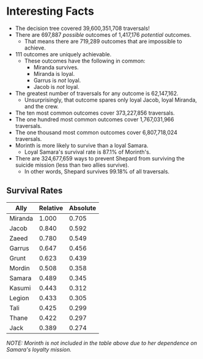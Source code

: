 # Interesting Facts

*   The decision tree covered 39,600,351,708 traversals!
*   There are 697,887 *possible* outcomes of 1,417,176 *potential* outcomes.
    *   That means there are 719,289 outcomes that are impossible to achieve.
*   111 outcomes are uniquely achievable.
    *   These outcomes have the following in common:
        *   Miranda survives.
        *   Miranda is loyal.
        *   Garrus is *not* loyal.
        *   Jacob is *not* loyal.
*   The greatest number of traversals for any outcome is 62,147,162.
    *   Unsurprisingly, that outcome spares only loyal Jacob, loyal Miranda,
        and the crew.
*   The ten most common outcomes cover 373,227,856 traversals.
*   The one hundred most common outcomes cover 1,767,031,966 traversals.
*   The one thousand most common outcomes cover 6,807,718,024 traversals.
*   Morinth is more likely to survive than a loyal Samara.
    *   Loyal Samara's survival rate is 87.1% of Morinth's.
*   There are 324,677,659 ways to prevent Shepard from surviving the suicide
    mission (less than two allies survive).
    *   In other words, Shepard survives 99.18% of all traversals.

## Survival Rates

Ally | Relative | Absolute
---- | -------- | --------
Miranda | 1.000 | 0.705
Jacob | 0.840 | 0.592
Zaeed | 0.780 | 0.549
Garrus | 0.647 | 0.456
Grunt | 0.623 | 0.439
Mordin | 0.508 | 0.358
Samara | 0.489 | 0.345
Kasumi | 0.443 | 0.312
Legion | 0.433 | 0.305
Tali | 0.425 | 0.299
Thane | 0.422 | 0.297
Jack | 0.389 | 0.274

*NOTE: Morinth is not included in the table above due to her dependence on
Samara's loyalty mission.*